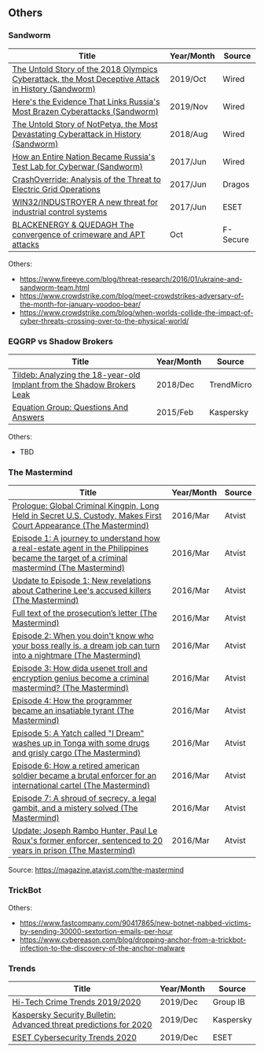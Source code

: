 ## Others

### Sandworm

| Title | Year/Month | Source |
|----------------|--------|--------|
| [The Untold Story of the 2018 Olympics Cyberattack, the Most Deceptive Attack in History (Sandworm)](2019/The_Untold_Story_of_the_2018_Olympics_Cyberattack_the_Most_Deceptive_Hack_in_History_102019.pdf) | 2019/Oct | Wired |
| [Here's the Evidence That Links Russia's Most Brazen Cyberattacks (Sandworm)](2019/Evidence_That_Links_Russias_Most_Brazen_Cyberattacks_112019.pdf) | 2019/Nov | Wired |
| [The Untold Story of NotPetya, the Most Devastating Cyberattack in History (Sandworm)](2018/The_Untold_Story_of_NotPetya_the_Most_Devastating_Cyberattack_in_History_082018.pdf) | 2018/Aug | Wired |
| [How an Entire Nation Became Russia's Test Lab for Cyberwar (Sandworm)](2017/How_an_Entire_Nation_Became_Russias_Test_Lab_for_Cyberwar_062017.pdf) | 2017/Jun | Wired |
| [CrashOverride: Analysis of the Threat to Electric Grid Operations](2017/CrashOverride-01.pdf) | 2017/Jun | Dragos |
| [WIN32/INDUSTROYER A new threat for industrial control systems](2017/Win32_Industroyer.pdf) | 2017/Jun | ESET |
| [BLACKENERGY & QUEDAGH The convergence of crimeware and APT attacks](2014/blackenergy_whitepaper.pdf) | Oct | F-Secure |

Others:

- https://www.fireeye.com/blog/threat-research/2016/01/ukraine-and-sandworm-team.html
- https://www.crowdstrike.com/blog/meet-crowdstrikes-adversary-of-the-month-for-january-voodoo-bear/
- https://www.crowdstrike.com/blog/when-worlds-collide-the-impact-of-cyber-threats-crossing-over-to-the-physical-world/

### EQGRP vs Shadow Brokers

| Title | Year/Month | Source |
|----------------|--------|--------|
| [Tildeb: Analyzing the 18-year-old Implant from the Shadow Brokers Leak](2018/tech-brief-tildeb-analyzing-the-18-year-old-implant-from-the-shadow-brokers-leak.pdf) | 2018/Dec | TrendMicro |
| [Equation Group: Questions And Answers](2015/Equation_group_questions_and_answers.pdf) | 2015/Feb | Kaspersky |

Others:

- TBD

### The Mastermind

| Title | Year/Month | Source |
|----------------|--------|--------|
| [Prologue: Global Criminal Kingpin, Long Held in Secret U.S. Custody, Makes First Court Appearance (The Mastermind)](2016/Prologue_Global_Criminal_Kingpin_Long_Held_in_Secret_US_Custody_Makes_First_Court_Appearance_01.pdf) | 2016/Mar | Atvist |
| [Episode 1: A journey to understand how a real-estate agent in the Philippines became the target of a criminal mastermind (The Mastermind)](2016/An_Arrogant_Way_of_Killing_02.pdf) | 2016/Mar | Atvist |
| [Update to Episode 1: New revelations about Catherine Lee's accused killers (The Mastermind)](2016/New_revelations_about_Catherine_Lees_accused_killers_01b.pdf) | 2016/Mar | Atvist |
| [Full text of the prosecution’s letter (The Mastermind)](2016/ep2_update_deny_bail_01b.pdf) | 2016/Mar | Atvist |
| [Episode 2: When you doin't know who your boss really is, a dream job can turn into a nightmare (The Mastermind)](2016/Im_Your_Boss_Now_03.pdf) | 2016/Mar | Atvist |
| [Episode 3: How dida usenet troll and encryption genius become a criminal mastermind? (The Mastermind)](2016/He_Always_Had_a_Dark_Side_04.pdf) | 2016/Mar | Atvist |
| [Episode 4: How  the programmer became an insatiable tyrant (The Mastermind)](2016/Absolute_Fear_05.pdf) | 2016/Mar | Atvist |
| [Episode 5: A Yatch called "I Dream" washes up in Tonga with some drugs and grisly cargo (The Mastermind)](2016/He_Got_Greedy_06.pdf) | 2016/Mar | Atvist |
| [Episode 6: How a retired american soldier became a brutal enforcer for an international cartel (The Mastermind)](2016/Eyes_Everywhere_07.pdf) | 2016/Mar | Atvist |
| [Episode 7: A shroud of secrecy, a legal gambit, and a mistery solved (The Mastermind)](2016/The_Next_Big_Deal_08.pdf) | 2016/Mar | Atvist |
| [Update: Joseph Rambo Hunter, Paul Le Roux's former enforcer, sentenced to 20 years in prison (The Mastermind)](2016/Joseph_Rambo_Hunter_Paul_Le_Rouxs_Former_Enforcer_Sentenced_to_20_Years_in_Prison_09.pdf) | 2016/Mar | Atvist |

Source: https://magazine.atavist.com/the-mastermind

### TrickBot

Others:

- https://www.fastcompany.com/90417865/new-botnet-nabbed-victims-by-sending-30000-sextortion-emails-per-hour
- https://www.cybereason.com/blog/dropping-anchor-from-a-trickbot-infection-to-the-discovery-of-the-anchor-malware

### Trends

| Title | Year/Month | Source |
|----------------|--------|--------|
| [Hi-Tech Crime Trends 2019/2020](2019/TECH-CRIME-TRENDS-2019-2020-group-ib.pdf) | 2019/Dec | Group IB |
| [Kaspersky Security Bulletin: Advanced threat predictions for 2020](2019/KSB2019_APT-predictions-2020_web.pdf) | 2019/Dec | Kaspersky |
| [ESET Cybersecurity Trends 2020](2019/ESET_Cybersecurity_Trends_2020.pdf) | 2019/Dec | ESET |
